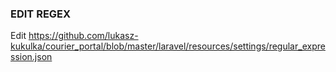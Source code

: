 ### EDIT REGEX
Edit https://github.com/lukasz-kukulka/courier_portal/blob/master/laravel/resources/settings/regular_expression.json